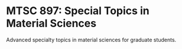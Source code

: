 # MTSC 897: Special Topics in Material Sciences

Advanced specialty topics in material sciences for graduate students.